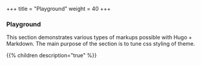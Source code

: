 +++
title = "Playground"
weight = 40
+++

### Playground

This section demonstrates various types of markups possible with Hugo + Markdown. The 
main purpose of the section is to tune css styling of theme.

{{% children description="true" %}}
